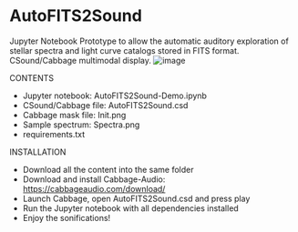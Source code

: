 # AutoFITS2Sound
Jupyter Notebook Prototype to allow the automatic auditory exploration of stellar spectra and light curve catalogs stored in FITS format. CSound/Cabbage multimodal display.
![image](https://github.com/AuditoryVO/AutoFITS2Sound/assets/144262864/414f5177-a180-4c83-9c95-273eadbdc911)


CONTENTS
- Jupyter notebook: AutoFITS2Sound-Demo.ipynb
- CSound/Cabbage file: AutoFITS2Sound.csd
- Cabbage mask file: Init.png
- Sample spectrum: Spectra.png
- requirements.txt

INSTALLATION
- Download all the content into the same folder
- Download and install Cabbage-Audio: https://cabbageaudio.com/download/
- Launch Cabbage, open AutoFITS2Sound.csd and press play
- Run the Jupyter notebook with all dependencies installed
- Enjoy the sonifications!

